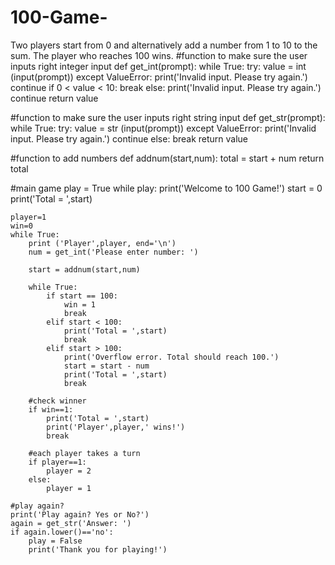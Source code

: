 # 100-Game-
Two players start from 0 and alternatively add a number from 1 to 10 to the sum. The player who reaches 100 wins.
#function to make sure the user inputs right integer input
def get_int(prompt):
    while True:
        try:
            value = int (input(prompt))
        except ValueError:
            print('Invalid input. Please try again.')
            continue
        if 0 < value < 10:
            break
        else:
            print('Invalid input. Please try again.')
            continue
    return value

#function to make sure the user inputs right string input
def get_str(prompt):
    while True:
        try:
            value = str (input(prompt))
        except ValueError:
            print('Invalid input. Please try again.')
            continue
        else:
            break
    return value

#function to add numbers
def addnum(start,num):
    total = start + num
    return total

#main game
play = True
while play:
    print('Welcome to 100 Game!')
    start = 0
    print('Total = ',start)
    
    player=1
    win=0
    while True:
        print ('Player',player, end='\n')
        num = get_int('Please enter number: ')

        start = addnum(start,num)
        
        while True:
            if start == 100:
                win = 1
                break
            elif start < 100:
                print('Total = ',start)
                break
            elif start > 100:
                print('Overflow error. Total should reach 100.')
                start = start - num 
                print('Total = ',start)
                break
           
        #check winner
        if win==1:
            print('Total = ',start)
            print('Player',player,' wins!')
            break

        #each player takes a turn
        if player==1:
            player = 2
        else:
            player = 1

    #play again?
    print('Play again? Yes or No?')
    again = get_str('Answer: ')
    if again.lower()=='no':
        play = False
        print('Thank you for playing!')

